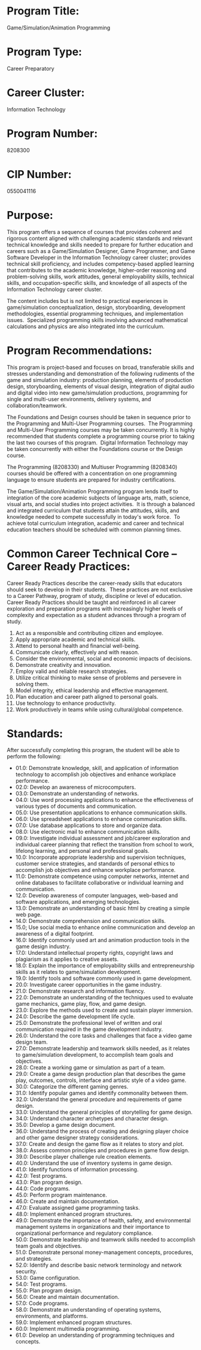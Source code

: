 # Program Title:

Game/Simulation/Animation Programming

# Program Type:

Career Preparatory

# Career Cluster:

Information Technology

# Program Number:

8208300

# CIP Number:

0550041116

# Purpose:

This program offers a sequence of courses that provides coherent and rigorous content aligned with challenging academic standards and relevant technical knowledge and skills needed to prepare for further education and careers such as a Game/Simulation Designer, Game Programmer, and Game Software Developer in the Information Technology career cluster; provides technical skill proficiency, and includes competency-based applied learning that contributes to the academic knowledge, higher-order reasoning and problem-solving skills, work attitudes, general employability skills, technical skills, and occupation-specific skills, and knowledge of all aspects of the Information Technology career cluster.

The content includes but is not limited to practical experiences in game/simulation conceptualization, design, storyboarding, development methodologies, essential programming techniques, and implementation issues.  Specialized programming skills involving advanced mathematical calculations and physics are also integrated into the curriculum.

# Program Recommendations:

This program is project-based and focuses on broad, transferable skills and stresses understanding and demonstration of the following rudiments of the game and simulation industry: production planning, elements of production design, storyboarding, elements of visual design, integration of digital audio and digital video into new game/simulation productions, programming for single and multi-user environments, delivery systems, and collaboration/teamwork.

The Foundations and Design courses should be taken in sequence prior to the Programming and Multi-User Programming courses.  The Programming and Multi-User Programming courses may be taken concurrently. It is highly recommended that students complete a programming course prior to taking the last two courses of this program.  Digital Information Technology may be taken concurrently with either the Foundations course or the Design course.

The Programming (8208330) and Multiuser Programming (8208340) courses should be offered with a concentration on one programming language to ensure students are prepared for industry certifications.

The Game/Simulation/Animation Programming program lends itself to integration of the core academic subjects of language arts, math, science, visual arts, and social studies into project activities.  It is through a balanced and integrated curriculum that students attain the attitudes, skills, and knowledge needed to compete successfully in today's work force.  To achieve total curriculum integration, academic and career and technical education teachers should be scheduled with common planning times.

# Common Career Technical Core – Career Ready Practices:

Career Ready Practices describe the career-ready skills that educators should seek to develop in their students.  These practices are not exclusive to a Career Pathway, program of study, discipline or level of education.  Career Ready Practices should be taught and reinforced in all career exploration and preparation programs with increasingly higher levels of complexity and expectation as a student advances through a program of study.

1. Act as a responsible and contributing citizen and employee.
2. Apply appropriate academic and technical skills.
3. Attend to personal health and financial well-being.
4. Communicate clearly, effectively and with reason.
5. Consider the environmental, social and economic impacts of decisions.
6. Demonstrate creativity and innovation.
7. Employ valid and reliable research strategies.
8. Utilize critical thinking to make sense of problems and persevere in solving them.
9. Model integrity, ethical leadership and effective management.
10. Plan education and career path aligned to personal goals.
11. Use technology to enhance productivity.
12. Work productively in teams while using cultural/global competence.

# Standards:

After successfully completing this program, the student will be able to perform the following:

- 01.0: Demonstrate knowledge, skill, and application of information technology to accomplish job objectives and enhance workplace performance.   
- 02.0: Develop an awareness of microcomputers.   
- 03.0: Demonstrate an understanding of networks.   
- 04.0: Use word processing applications to enhance the effectiveness of various types of documents and communication.  
- 05.0: Use presentation applications to enhance communication skills.   
- 06.0: Use spreadsheet applications to enhance communication skills.  
- 07.0: Use database applications to store and organize data.  
- 08.0: Use electronic mail to enhance communication skills.  
- 09.0: Investigate individual assessment and job/career exploration and individual career planning that reflect the transition from school to work, lifelong learning, and personal and professional goals.   
- 10.0: Incorporate appropriate leadership and supervision techniques, customer service strategies, and standards of personal ethics to accomplish job objectives and enhance workplace performance.   
- 11.0: Demonstrate competence using computer networks, internet and online databases to facilitate collaborative or individual learning and communication.   
- 12.0: Develop awareness of computer languages, web-based and software applications, and emerging technologies.   
- 13.0: Demonstrate an understanding of basic html by creating a simple web page.  
- 14.0: Demonstrate comprehension and communication skills.   
- 15.0; Use social media to enhance online communication and develop an awareness of a digital footprint.  
- 16.0: Identify commonly used art and animation production tools in the game design industry.
- 17.0: Understand intellectual property rights, copyright laws and plagiarism as it applies to creative assets.
- 18.0: Explain the importance of employability skills and entrepreneurship skills as it relates to game/simulation development. 
- 19.0: Identify tools and software commonly used in game development. 
- 20.0: Investigate career opportunities in the game industry.
- 21.0: Demonstrate research and information fluency.
- 22.0: Demonstrate an understanding of the techniques used to evaluate game mechanics, game play, flow, and game design.
- 23.0: Explore the methods used to create and sustain player immersion.
- 24.0: Describe the game development life cycle.
- 25.0: Demonstrate the professional level of written and oral communication required in the game development industry.
- 26.0: Understand the core tasks and challenges that face a video game design team.
- 27.0: Demonstrate leadership and teamwork skills needed, as it relates to game/simulation development, to accomplish team goals and objectives.
- 28.0: Create a working game or simulation as part of a team.
- 29.0: Create a game design production plan that describes the game play, outcomes, controls, interface and artistic style of a video game.
- 30.0: Categorize the different gaming genres.
- 31.0: Identify popular games and identify commonality between them.
- 32.0: Understand the general procedure and requirements of game design.
- 33.0: Understand the general principles of storytelling for game design.
- 34.0: Understand character archetypes and character design.
- 35.0: Develop a game design document.
- 36.0: Understand the process of creating and designing player choice and other game designer strategy considerations.
- 37.0: Create and design the game flow as it relates to story and plot.
- 38.0: Assess common principles and procedures in game flow design.
- 39.0: Describe player challenge rule creation elements. 
- 40.0: Understand the use of inventory systems in game design.
- 41.0: Identify functions of information processing.
- 42.0: Test programs.
- 43.0: Plan program design.
- 44.0: Code programs.
- 45.0: Perform program maintenance.
- 46.0: Create and maintain documentation.
- 47.0: Evaluate assigned game programming tasks.
- 48.0: Implement enhanced program structures.
- 49.0: Demonstrate the importance of health, safety, and environmental management systems in organizations and their importance to organizational performance and regulatory compliance. 
- 50.0: Demonstrate leadership and teamwork skills needed to accomplish team goals and objectives. 
- 51.0: Demonstrate personal money-management concepts, procedures, and strategies.
- 52.0: Identify and describe basic network terminology and network security.
- 53.0: Game configuration.
- 54.0: Test programs.
- 55.0: Plan program design.
- 56.0: Create and maintain documentation.
- 57.0: Code programs.
- 58.0: Demonstrate an understanding of operating systems, environments, and platforms. 
- 59.0: Implement enhanced program structures.
- 60.0: Implement multimedia programming.
- 61.0: Develop an understanding of programming techniques and concepts.